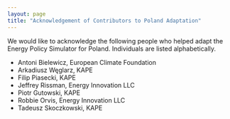 ```yaml
---
layout: page
title: "Acknowledgement of Contributors to Poland Adaptation"
---
```


We would like to acknowledge the following people who helped adapt the Energy Policy Simulator for Poland.  Individuals are listed alphabetically.

* Antoni Bielewicz, European Climate Foundation
* Arkadiusz Węglarz, KAPE
* Filip Piasecki, KAPE
* Jeffrey Rissman, Energy Innovation LLC
* Piotr Gutowski, KAPE
* Robbie Orvis, Energy Innovation LLC
* Tadeusz Skoczkowski, KAPE